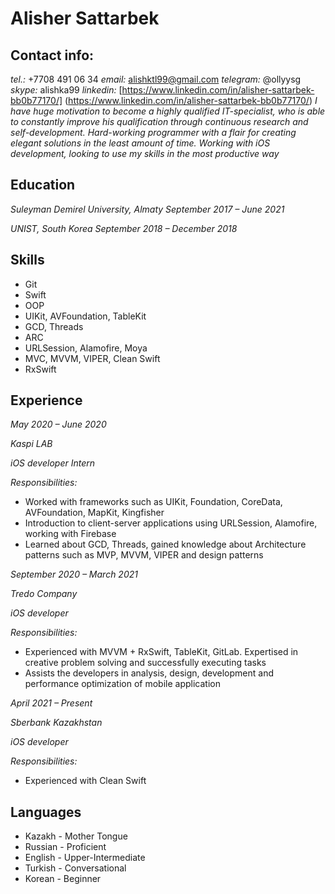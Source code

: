 # Alisher Sattarbek

 ## Contact info:
 *tel.:* +7708 491 06 34
 *email:* alishktl99@gmail.com
 *telegram:* @ollyysg
 *skype:* alishka99
 *linkedin:* [https://www.linkedin.com/in/alisher-sattarbek-bb0b77170/] (https://www.linkedin.com/in/alisher-sattarbek-bb0b77170/)
 *I have huge motivation to become a highly qualified IT-specialist, who is able to constantly improve his qualification through continuous research and self-development. Hard-working programmer with a flair for creating elegant solutions in the least amount of time. Working with iOS development, looking to use my skills in the most productive way*
 
## Education 
 
 _Suleyman Demirel University, Almaty_
 _September 2017 – June 2021_
 
 
 _UNIST, South Korea_
 _September 2018 – December 2018_

## Skills

 * Git
 * Swift
 * OOP
 * UIKit, AVFoundation, TableKit
 * GCD, Threads
 * ARC
 * URLSession, Alamofire, Moya
 * MVC, MVVM, VIPER, Clean Swift
 * RxSwift


## Experience

 _May 2020 – June 2020_

 _Kaspi LAB_

 _iOS developer Intern_

 *Responsibilities:*

 * Worked with frameworks such as UIKit, Foundation, CoreData, AVFoundation, MapKit, Kingfisher
 * Introduction to client-server applications using URLSession, Alamofire, working with Firebase
 * Learned about GCD, Threads, gained knowledge about Architecture patterns such as MVP, MVVM, VIPER and
 design patterns
 
 _September 2020 – March 2021_

 _Tredo Company_

 _iOS developer_

 *Responsibilities:*

 * Experienced with MVVM + RxSwift, TableKit, GitLab. Expertised in creative problem solving and successfully executing tasks
 * Assists the developers in analysis, design, development and performance optimization of mobile application
 
 _April 2021 – Present_

 _Sberbank Kazakhstan_

 _iOS developer_

 *Responsibilities:*

 * Experienced with Clean Swift
 

## Languages
* Kazakh - Mother Tongue
* Russian - Proficient
* English - Upper-Intermediate
* Turkish - Conversational
* Korean - Beginner

